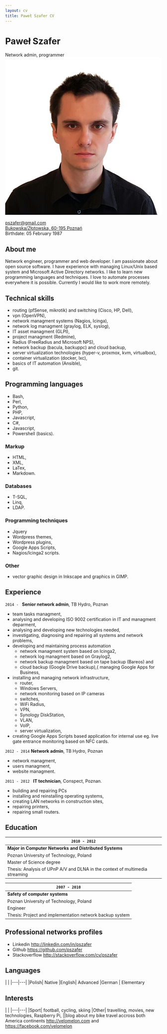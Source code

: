 ```yaml
---
layout: cv
title: Paweł Szafer CV
---
```

# Paweł Szafer
Network admin, programmer
![](media/photo.jpg)





<div id="webaddress">
<a href="mailto:pszafer@gmail.com"><i class="fa fa-fw fa-envelope" aria-hidden="true"></i>pszafer@gmail.com</a>
</div>

<div id="locationaddress">
<a href="https://www.google.pl/maps/@52.4158851,16.8259776,16z?hl=pl"><i class="fa fa-fw fa-map-marker" aria-hidden="true"></i>Bukowska/Złotowska, 60-195 Poznań</a>
</div>

<div id="phonenumber">
</div>

<div id="birthday"><i class="fa fa-fw fa-birthday-cake" aria-hidden="true"></i>Birthdate: 05 February 1987</div>

## About me

Network engineer, programmer and web developer. I am passionate about open source
software. I have experience with managing Linux/Unix based system and Microsoft Active Directory networks. I like to learn new programming languages and techniques.
I love to automate processes everywhere it is possible.
Currently I would like to work more remotely.

## Technical skills
- routing (pfSense, mikrotik) and switching (Cisco, HP, Dell),
- vpn (OpenVPN),
- network managment systems (Nagios, Icinga),
- network log managment (graylog, ELK, syslog),
- IT asset managment (GLPI),
- project managment (Redmine),
- Radius (FreeRadius and Microsoft NPS),
- network backup (bacula, backuppc) and cloud backup,
- server virtualization technologies (hyper-v, proxmox, kvm, virtualbox),
- container virtualization (docker, lxc),
- basics of IT automation (Ansible),
- git.

## Programming languages
- Bash,
- Perl,
- Python,
- PHP,
- Javascript,
- C#,
- Javascript,
- Powershell (basics).

### Markup
- HTML,
- XML,
- LaTex,
- Markdown.

### Databases
- T-SQL,
- Linq,
- LDAP.

### Programming techniques
- Jquery
- Wordpress themes,
- Wordpress plugins,
- Google Apps Scripts,
- Nagios/Icinga2 scripts.

### Other
- vector graphic design in Inkscape and graphics in GIMP.

## Experience
`2014 - ` **Senior network admin**, TB Hydro, Poznan

- team tasks managment,
- analysing and developing ISO 9002 certification in IT and managment
deparment,
- analysing and developing new technologies needed,
- investigating, diagnosing and repairing all systems and network problems,
- developing and maintaining process automation
    - network managment system based on Icinga2,
    - network log managment based on Graylog2,
    - network backup managment based on tape backup (Bareos) and
    - cloud backup (Google Drive backup),{ managing Google Apps for Business,
- installing and managing network infrastructure,
    - router,
    - Windows Servers,
    - network monitoring based on IP cameras
    - switches,
    - WiFi Radius,
    - VPN,
    - Synology DiskStation,
    - VLAN,
    - VoIP,
    - server virtualization,
- creating Google Apps Scripts based application for internal use eg.
live gate entrance monitoring based on NFC cards.

`2012 - 2014` **Network admin**, TB Hydro, Poznan

- network managment,
- users managment,
- website managment.

`2011 - 2012 ` **IT technician**, Conspect, Poznan.

- building and repairing PCs
- installing and reinstalling operating systems,
- creating LAN networks in construction sites,
- repairing printers,
- repairing small routers.

## Education

|`2010 - 2012`                                                                 |
|------------------------------------------------------------------------------|
| __Major in Computer Networks and Distributed Systems__                       |
| Poznan University of Technology, Poland                                      |        
| Master of Science degree                                                     |
| Thesis: Analysis of UPnP A/V and DLNA in the context of multimedia streaming |


|`2007 - 2010`                                                                 |
|------------------------------------------------------------------------------|
| __Safety of computer systems__                                               |
| Poznan University of Technology, Poland                                      |        
| Engineer                                                                     |
| Thesis: Project and implementation network backup system                     |

## Professional networks profiles

- Linkedin <http://linkedin.com/in/pszafer>
- Github <https://github.com/pszafer>
- Stackoverflow <http://stackoverflow.com/cv/pszafer>

## Languages

| |
|---|---|
|Polish| Native
|English| Advanced
|German | Elementary

## Interests

| |
|---|---|
|Sport| football, cycling, skiing
|Other| travelling, movies, new technologies, Raspberry Pi,
||blog about my bike travel accross both America continents  <http://velomelon.com> and <https://facebook.com/velomelon>
